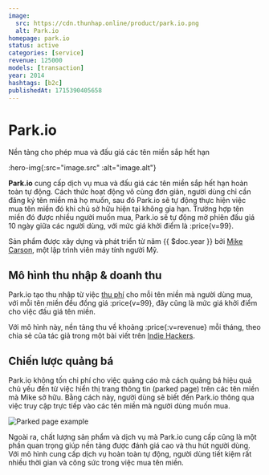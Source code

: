 ```yaml
---
image:
  src: https://cdn.thunhap.online/product/park.io.png
  alt: Park.io
homepage: park.io
status: active
categories: [service]
revenue: 125000
models: [transaction]
year: 2014
hashtags: [b2c]
publishedAt: 1715390405658
---
```


# Park.io

Nền tảng cho phép mua và đấu giá các tên miền sắp hết hạn

:hero-img{:src="image.src" :alt="image.alt"}

__Park.io__ cung cấp dịch vụ mua và đấu giá các tên miền sắp hết hạn hoàn toàn tự động. Cách thức hoạt động vô cùng đơn giản, người dùng chỉ cần đăng ký tên miền mà họ muốn, sau đó Park.io sẽ tự động thực hiện việc mua tên miền đó khi chủ sở hữu hiện tại không gia hạn. Trường hợp tên miền đó được nhiều người muốn mua, Park.io sẽ tự động mở phiên đấu giá 10 ngày giữa các người dùng, với mức giá khởi điểm là :price{v=99}.

Sản phẩm được xây dựng và phát triển từ năm {{ $doc.year }} bởi [Mike Carson](https://twitter.com/ca98am79), một lập trình viên máy tính người Mỹ.

## Mô hình thu nhập & doanh thu

Park.io tạo thu nhập từ việc [thu phí](https://park.io/pricing) cho mỗi tên miền mà người dùng mua, với mỗi tên miền đều đồng giá :price{v=99}, đây cũng là mức giá khởi điểm cho việc đấu giá tên miền.

Với mô hình này, nền tảng thu về khoảng :price{:v=revenue} mỗi tháng, theo chia sẻ của tác giả trong một bài viết trên [Indie Hackers](https://www.indiehackers.com/post/how-automating-tasks-helped-me-grow-revenue-to-over-125k-mo-tedTWxnisjbjj5M0Udbm).

## Chiến lược quảng bá

Park.io không tốn chi phí cho việc quảng cáo mà cách quảng bá hiệu quả chủ yếu đến từ việc hiển thị trang thông tin (parked page) trên các tên miền mà Mike sở hữu. Bằng cách này, người dùng sẽ biết đến Park.io thông qua việc truy cập trực tiếp vào các tên miền mà người dùng muốn mua.

![Parked page example](https://cdn.thunhap.online/product/park.io+parked+page.png)

Ngoài ra, chất lượng sản phẩm và dịch vụ mà Park.io cung cấp cũng là một phần quan trọng giúp nền tảng được đánh giá cao và thu hút người dùng. Với mô hình cung cấp dịch vụ hoàn toàn tự động, người dùng tiết kiệm rất nhiều thời gian và công sức trong việc mua tên miền.
